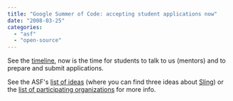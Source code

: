 ```yaml
---
title: "Google Summer of Code: accepting student applications now"
date: "2008-03-25"
categories: 
  - "asf"
  - "open-source"
---
```


See the [timeline](http://code.google.com/opensource/gsoc/2008/faqs.html#0.1_timeline), now is the time for students to talk to us (mentors) and to prepare and submit applications.

See the ASF's [list of ideas](http://wiki.apache.org/general/SummerOfCode2008) (where you can find three ideas about [Sling](http://incubator.apache.org/sling)) or the [list of participating organizations](http://code.google.com/soc/2008/) for more info.
